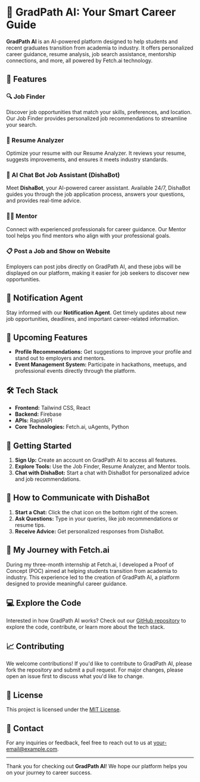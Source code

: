 # 🚀 GradPath AI: Your Smart Career Guide

**GradPath AI** is an AI-powered platform designed to help students and recent graduates transition from academia to industry. It offers personalized career guidance, resume analysis, job search assistance, mentorship connections, and more, all powered by Fetch.ai technology.

## 🌟 Features

### 🔍 Job Finder
Discover job opportunities that match your skills, preferences, and location. Our Job Finder provides personalized job recommendations to streamline your search.

### 📝 Resume Analyzer
Optimize your resume with our Resume Analyzer. It reviews your resume, suggests improvements, and ensures it meets industry standards.

### 🤖 AI Chat Bot Job Assistant (DishaBot)
Meet **DishaBot**, your AI-powered career assistant. Available 24/7, DishaBot guides you through the job application process, answers your questions, and provides real-time advice.

### 🧑‍🏫 Mentor
Connect with experienced professionals for career guidance. Our Mentor tool helps you find mentors who align with your professional goals.

### 📋 Post a Job and Show on Website
Employers can post jobs directly on GradPath AI, and these jobs will be displayed on our platform, making it easier for job seekers to discover new opportunities.

## 🔔 Notification Agent
Stay informed with our **Notification Agent**. Get timely updates about new job opportunities, deadlines, and important career-related information.

## 🚀 Upcoming Features

- **Profile Recommendations:** Get suggestions to improve your profile and stand out to employers and mentors.
- **Event Management System:** Participate in hackathons, meetups, and professional events directly through the platform.

## 🛠️ Tech Stack

- **Frontend:** Tailwind CSS, React
- **Backend:** Firebase
- **APIs:** RapidAPI
- **Core Technologies:** Fetch.ai, uAgents, Python

## 🚀 Getting Started

1. **Sign Up:** Create an account on GradPath AI to access all features.
2. **Explore Tools:** Use the Job Finder, Resume Analyzer, and Mentor tools.
3. **Chat with DishaBot:** Start a chat with DishaBot for personalized advice and job recommendations.

## 💬 How to Communicate with DishaBot

1. **Start a Chat:** Click the chat icon on the bottom right of the screen.
2. **Ask Questions:** Type in your queries, like job recommendations or resume tips.
3. **Receive Advice:** Get personalized responses from DishaBot.

## 🌟 My Journey with Fetch.ai

During my three-month internship at Fetch.ai, I developed a Proof of Concept (POC) aimed at helping students transition from academia to industry. This experience led to the creation of GradPath AI, a platform designed to provide meaningful career guidance.

## 💻 Explore the Code

Interested in how GradPath AI works? Check out our [GitHub repository](https://github.com/your-repo-link) to explore the code, contribute, or learn more about the tech stack.

## 📈 Contributing

We welcome contributions! If you'd like to contribute to GradPath AI, please fork the repository and submit a pull request. For major changes, please open an issue first to discuss what you'd like to change.

## 📜 License

This project is licensed under the [MIT License](LICENSE).

## 📧 Contact

For any inquiries or feedback, feel free to reach out to us at [your-email@example.com](mailto:your-email@example.com).

---

Thank you for checking out **GradPath AI**! We hope our platform helps you on your journey to career success.

